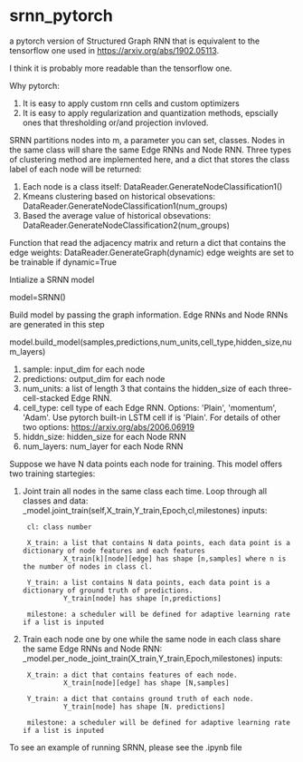 # srnn_pytorch
a pytorch version of Structured Graph RNN that is equivalent to the tensorflow one used in https://arxiv.org/abs/1902.05113.

I think it is probably more readable than the tensorflow one.


Why pytorch:
 1. It is easy to apply custom rnn cells and custom optimizers
 2. It is easy to apply regularization and quantization methods, epscially ones that thresholding or/and projection invloved.


SRNN partitions nodes into m, a parameter you can set, classes. Nodes in the same class will share the same Edge RNNs and Node RNN.
Three types of clustering method are implemented here, and a dict that stores the class label of each node will be returned:
 1. Each node is a class itself: DataReader.GenerateNodeClassification1()
 2. Kmeans clustering based on historical obsevations: DataReader.GenerateNodeClassification1(num_groups)
 3. Based the average value of historical obsevations: DataReader.GenerateNodeClassification2(num_groups)
 
 
Function that read the adjacency matrix and return a dict that contains the edge weights:
 DataReader.GenerateGraph(dynamic)
 edge weights are set to be trainable if dynamic=True

Intialize a SRNN model 

model=SRNN()

Build model by passing the graph information. Edge RNNs and Node RNNs are generated in this step

model.build_model(samples,predictions,num_units,cell_type,hidden_size,num_layers)

   1. sample: input_dim for each node
   2. predictions: output_dim for each node   
   3. num_units: a list of length 3 that contains the hidden_size of each three-cell-stacked Edge RNN.   
   4. cell_type: cell type of each Edge RNN. Options: 'Plain', 'momentum', 'Adam'. Use pytorch built-in LSTM cell if is 'Plain'. For details of other two options: https://arxiv.org/abs/2006.06919      
   5. hiddn_size: hidden_size for each Node RNN   
   6. num_layers: num_layer for each Node RNN

Suppose we have N data points each node for training. This model offers two training startegies: 
 1. Joint train all nodes in the same class each time. Loop through all classes and data:
    _model.joint_train(self,X_train,Y_train,Epoch,cl,milestones)
       inputs: 
       
         cl: class number
         
         X_train: a list that contains N data points, each data point is a dictionary of node features and each features
                  X_train[k][node][edge] has shape [n,samples] where n is the number of nodes in class cl.
                  
         Y_train: a list contains N data points, each data point is a dictionary of ground truth of predictions.
                  Y_train[node] has shape [n,predictions]
                  
         milestone: a scheduler will be defined for adaptive learning rate if a list is inputed
 2. Train each node one by one while the same node in each class share the same Edge RNNs and Node RNN:
    _model.per_node_joint_train(X_train,Y_train,Epoch,milestones)
      inputs:
      
         X_train: a dict that contains features of each node.
                  X_train[node][edge] has shape [N,samples]
                  
         Y_train: a dict that contains ground truth of each node.
                  Y_train[node] has shape [N. predictions]
                  
         milestone: a scheduler will be defined for adaptive learning rate if a list is inputed
         
 To see an example of running SRNN, please see the .ipynb file
